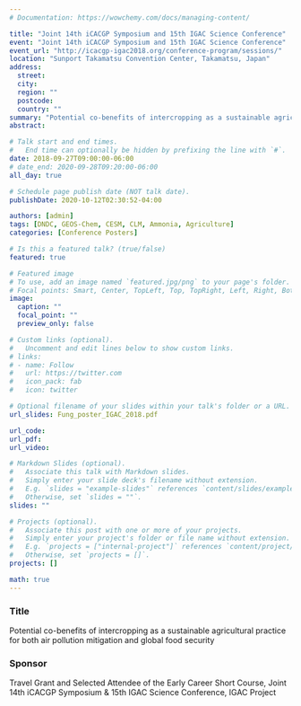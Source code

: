 ```yaml
---
# Documentation: https://wowchemy.com/docs/managing-content/

title: "Joint 14th iCACGP Symposium and 15th IGAC Science Conference"
event: "Joint 14th iCACGP Symposium and 15th IGAC Science Conference"
event_url: "http://icacgp-igac2018.org/conference-program/sessions/"
location: "Sunport Takamatsu Convention Center, Takamatsu, Japan"
address:
  street:
  city:
  region: ""
  postcode:
  country: ""
summary: "Potential co-benefits of intercropping as a sustainable agricultural practice for both air pollution mitigation and global food security"
abstract:

# Talk start and end times.
#   End time can optionally be hidden by prefixing the line with `#`.
date: 2018-09-27T09:00:00-06:00
# date_end: 2020-09-28T09:20:00-06:00
all_day: true

# Schedule page publish date (NOT talk date).
publishDate: 2020-10-12T02:30:52-04:00

authors: [admin]
tags: [DNDC, GEOS-Chem, CESM, CLM, Ammonia, Agriculture]
categories: [Conference Posters]

# Is this a featured talk? (true/false)
featured: true

# Featured image
# To use, add an image named `featured.jpg/png` to your page's folder.
# Focal points: Smart, Center, TopLeft, Top, TopRight, Left, Right, BottomLeft, Bottom, BottomRight.
image:
  caption: ""
  focal_point: ""
  preview_only: false

# Custom links (optional).
#   Uncomment and edit lines below to show custom links.
# links:
# - name: Follow
#   url: https://twitter.com
#   icon_pack: fab
#   icon: twitter

# Optional filename of your slides within your talk's folder or a URL.
url_slides: Fung_poster_IGAC_2018.pdf

url_code:
url_pdf:
url_video:

# Markdown Slides (optional).
#   Associate this talk with Markdown slides.
#   Simply enter your slide deck's filename without extension.
#   E.g. `slides = "example-slides"` references `content/slides/example-slides.md`.
#   Otherwise, set `slides = ""`.
slides: ""

# Projects (optional).
#   Associate this post with one or more of your projects.
#   Simply enter your project's folder or file name without extension.
#   E.g. `projects = ["internal-project"]` references `content/project/deep-learning/index.md`.
#   Otherwise, set `projects = []`.
projects: []

math: true
---
```


### Title

Potential co-benefits of intercropping as a sustainable agricultural practice for both air pollution mitigation and global food security

### Sponsor

Travel Grant and Selected Attendee of the Early Career Short Course, Joint 14th iCACGP Symposium & 15th IGAC Science Conference, IGAC Project
